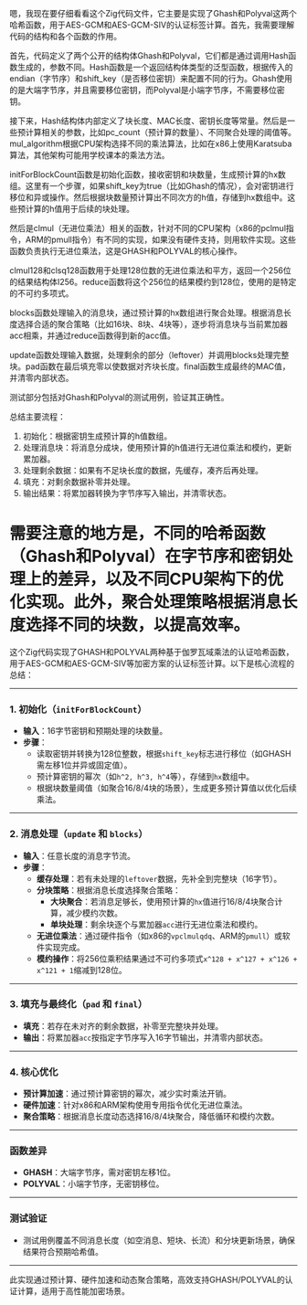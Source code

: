 嗯，我现在要仔细看看这个Zig代码文件，它主要是实现了Ghash和Polyval这两个哈希函数，用于AES-GCM和AES-GCM-SIV的认证标签计算。首先，我需要理解代码的结构和各个函数的作用。

首先，代码定义了两个公开的结构体Ghash和Polyval，它们都是通过调用Hash函数生成的，参数不同。Hash函数是一个返回结构体类型的泛型函数，根据传入的endian（字节序）和shift_key（是否移位密钥）来配置不同的行为。Ghash使用的是大端字节序，并且需要移位密钥，而Polyval是小端字节序，不需要移位密钥。

接下来，Hash结构体内部定义了块长度、MAC长度、密钥长度等常量。然后是一些预计算相关的参数，比如pc_count（预计算的数量）、不同聚合处理的阈值等。mul_algorithm根据CPU架构选择不同的乘法算法，比如在x86上使用Karatsuba算法，其他架构可能用学校课本的乘法方法。

initForBlockCount函数是初始化函数，接收密钥和块数量，生成预计算的hx数组。这里有一个步骤，如果shift_key为true（比如Ghash的情况），会对密钥进行移位和异或操作。然后根据块数量预计算出不同次方的h值，存储到hx数组中。这些预计算的h值用于后续的块处理。

然后是clmul（无进位乘法）相关的函数，针对不同的CPU架构（x86的pclmul指令，ARM的pmull指令）有不同的实现，如果没有硬件支持，则用软件实现。这些函数负责执行无进位乘法，这是GHASH和POLYVAL的核心操作。

clmul128和clsq128函数用于处理128位数的无进位乘法和平方，返回一个256位的结果结构体I256。reduce函数将这个256位的结果模约到128位，使用的是特定的不可约多项式。

blocks函数处理输入的消息块，通过预计算的hx数组进行聚合处理。根据消息长度选择合适的聚合策略（比如16块、8块、4块等），逐步将消息块与当前累加器acc相乘，并通过reduce函数得到新的acc值。

update函数处理输入数据，处理剩余的部分（leftover）并调用blocks处理完整块。pad函数在最后填充零以使数据对齐块长度。final函数生成最终的MAC值，并清零内部状态。

测试部分包括对Ghash和Polyval的测试用例，验证其正确性。

总结主要流程：
1. 初始化：根据密钥生成预计算的h值数组。
2. 处理消息块：将消息分成块，使用预计算的h值进行无进位乘法和模约，更新累加器。
3. 处理剩余数据：如果有不足块长度的数据，先缓存，凑齐后再处理。
4. 填充：对剩余数据补零并处理。
5. 输出结果：将累加器转换为字节序写入输出，并清零状态。

需要注意的地方是，不同的哈希函数（Ghash和Polyval）在字节序和密钥处理上的差异，以及不同CPU架构下的优化实现。此外，聚合处理策略根据消息长度选择不同的块数，以提高效率。
================================================
这个Zig代码实现了GHASH和POLYVAL两种基于伽罗瓦域乘法的认证哈希函数，用于AES-GCM和AES-GCM-SIV等加密方案的认证标签计算。以下是核心流程的总结：

---

### **1. 初始化（`initForBlockCount`）**
- **输入**：16字节密钥和预期处理的块数量。
- **步骤**：
  - 读取密钥并转换为128位整数，根据`shift_key`标志进行移位（如GHASH需左移1位并异或固定值）。
  - 预计算密钥的幂次（如`h^2, h^3, h^4`等），存储到`hx`数组中。
  - 根据块数量阈值（如聚合16/8/4块的场景），生成更多预计算值以优化后续乘法。

---

### **2. 消息处理（`update` 和 `blocks`）**
- **输入**：任意长度的消息字节流。
- **步骤**：
  - **缓存处理**：若有未处理的`leftover`数据，先补全到完整块（16字节）。
  - **分块策略**：根据消息长度选择聚合策略：
    - **大块聚合**：若消息足够长，使用预计算的`hx`值进行16/8/4块聚合计算，减少模约次数。
    - **单块处理**：剩余块逐个与累加器`acc`进行无进位乘法和模约。
  - **无进位乘法**：通过硬件指令（如x86的`vpclmulqdq`、ARM的`pmull`）或软件实现完成。
  - **模约操作**：将256位乘积结果通过不可约多项式`x^128 + x^127 + x^126 + x^121 + 1`缩减到128位。

---

### **3. 填充与最终化（`pad` 和 `final`）**
- **填充**：若存在未对齐的剩余数据，补零至完整块并处理。
- **输出**：将累加器`acc`按指定字节序写入16字节输出，并清零内部状态。

---

### **4. 核心优化**
- **预计算加速**：通过预计算密钥的幂次，减少实时乘法开销。
- **硬件加速**：针对x86和ARM架构使用专用指令优化无进位乘法。
- **聚合策略**：根据消息长度动态选择16/8/4块聚合，降低循环和模约次数。

---

### **函数差异**
- **GHASH**：大端字节序，需对密钥左移1位。
- **POLYVAL**：小端字节序，无密钥移位。

---

### **测试验证**
- 测试用例覆盖不同消息长度（如空消息、短块、长流）和分块更新场景，确保结果符合预期哈希值。

---

此实现通过预计算、硬件加速和动态聚合策略，高效支持GHASH/POLYVAL的认证计算，适用于高性能加密场景。